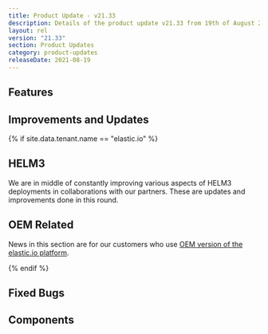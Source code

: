 ```yaml
---
title: Product Update - v21.33
description: Details of the product update v21.33 from 19th of August 2021.
layout: rel
version: "21.33"
section: Product Updates
category: product-updates
releaseDate: 2021-08-19
---
```


## Features


## Improvements and Updates


{% if site.data.tenant.name == "elastic.io" %}

## HELM3

We are in middle of constantly improving various aspects of HELM3 deployments in
collaborations with our partners. These are updates and improvements done in
this round.



## OEM Related

News in this section are for our customers who use
[OEM version of the elastic.io platform](https://www.elastic.io/saas-embedded-integration/).


{% endif %}

## Fixed Bugs


## Components
